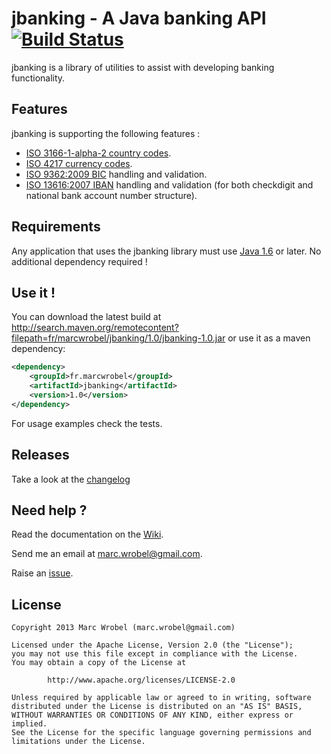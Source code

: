 # jbanking - A Java banking API [![Build Status](https://buildhive.cloudbees.com/job/marcwrobel/job/jbanking/badge/icon)](https://buildhive.cloudbees.com/job/marcwrobel/job/jbanking/)
jbanking is a library of utilities to assist with developing banking functionality.


## Features
jbanking is supporting the following features :
* [ISO 3166-1-alpha-2 country codes](http://wikipedia.org/wiki/ISO_3166-1_alpha-2).
* [ISO 4217 currency codes](http://wikipedia.org/wiki/ISO_4217).
* [ISO 9362:2009 BIC](http://wikipedia.org/wiki/Bank_Identifier_Code) handling and validation.
* [ISO 13616:2007 IBAN](http://wikipedia.org/wiki/International_Bank_Account_Number) handling and validation (for both checkdigit and national bank account number structure).


## Requirements
Any application that uses the jbanking library must use [Java 1.6](http://www.oracle.com/technetwork/java/javase/downloads/index.html) or later. No additional dependency required !


## Use it !
You can download the latest build at http://search.maven.org/remotecontent?filepath=fr/marcwrobel/jbanking/1.0/jbanking-1.0.jar or use it as a maven dependency:
```xml
<dependency>
    <groupId>fr.marcwrobel</groupId>
    <artifactId>jbanking</artifactId>
    <version>1.0</version>
</dependency>
```

For usage examples check the tests.


## Releases
Take a look at the [changelog](src/etc/changelog.md)


## Need help ?
Read the documentation on the [Wiki](https://github.com/marcwrobel/jbanking/wiki).

Send me an email at [marc.wrobel@gmail.com](mailto:marc.wrobel@gmail.com).

Raise an [issue](https://github.com/marcwrobel/jbanking/issues?sort=created&direction=desc&state=open).


## License
    Copyright 2013 Marc Wrobel (marc.wrobel@gmail.com)

    Licensed under the Apache License, Version 2.0 (the "License");
    you may not use this file except in compliance with the License.
    You may obtain a copy of the License at

            http://www.apache.org/licenses/LICENSE-2.0

    Unless required by applicable law or agreed to in writing, software
    distributed under the License is distributed on an "AS IS" BASIS,
    WITHOUT WARRANTIES OR CONDITIONS OF ANY KIND, either express or implied.
    See the License for the specific language governing permissions and
    limitations under the License.
